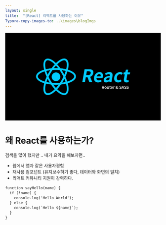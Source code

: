 ```yaml
---
layout: single
title:  "[React] 리액트를 사용하는 이유"
Typora-copy-images-to: ..\images\blogImgs
---
```


![React](../images/blogImg/React.png)

# ****왜 React를 사용하는가?****

검색을 많이 했지만 .. 내가 요약을 해보자면.. 

- 웹에서 앱과 같은 사용자경험
- 재사용 컴포넌트 (유지보수하기 좋다, 데이터와 화면의 일치)
- 리액트 커뮤니티 지원이 강력하다.

```
function sayHello(name) {
  if (!name) {
    console.log('Hello World');
  } else {
    console.log(`Hello ${name}`);
  }
}

```
